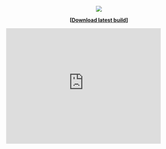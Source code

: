 <p align="center"><img src="https://raw.githubusercontent.com/tonikelope/megabasterd/master/src/main/resources/images/mbasterd_logo_git.png"></p>
<p align="center"><b>[<a href="https://mega.nz/#F!lYsRWaQB!uVhntmyKcVECRaOxAbcL4A">Download latest build</a>]</b></p>

<iframe width="420" height="315" src="https://www.youtube.com/embed/5TkBXT7osQI" frameborder="0" allowfullscreen="allowfullscreen"></iframe>
